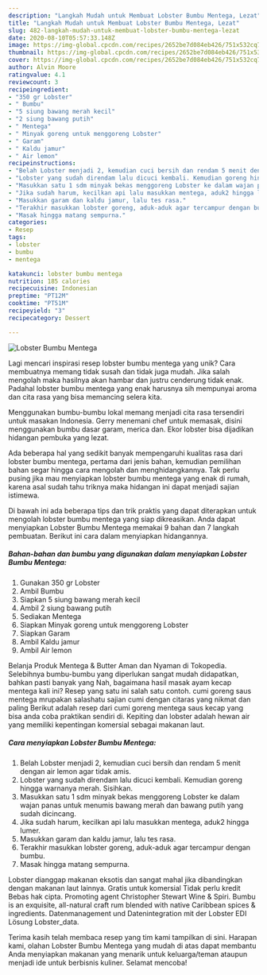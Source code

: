 ```yaml
---
description: "Langkah Mudah untuk Membuat Lobster Bumbu Mentega, Lezat"
title: "Langkah Mudah untuk Membuat Lobster Bumbu Mentega, Lezat"
slug: 482-langkah-mudah-untuk-membuat-lobster-bumbu-mentega-lezat
date: 2020-08-10T05:57:33.148Z
image: https://img-global.cpcdn.com/recipes/2652be7d084eb426/751x532cq70/lobster-bumbu-mentega-foto-resep-utama.jpg
thumbnail: https://img-global.cpcdn.com/recipes/2652be7d084eb426/751x532cq70/lobster-bumbu-mentega-foto-resep-utama.jpg
cover: https://img-global.cpcdn.com/recipes/2652be7d084eb426/751x532cq70/lobster-bumbu-mentega-foto-resep-utama.jpg
author: Alvin Moore
ratingvalue: 4.1
reviewcount: 3
recipeingredient:
- "350 gr Lobster"
- " Bumbu"
- "5 siung bawang merah kecil"
- "2 siung bawang putih"
- " Mentega"
- " Minyak goreng untuk menggoreng Lobster"
- " Garam"
- " Kaldu jamur"
- " Air lemon"
recipeinstructions:
- "Belah Lobster menjadi 2, kemudian cuci bersih dan rendam 5 menit dengan air lemon agar tidak amis."
- "Lobster yang sudah direndam lalu dicuci kembali. Kemudian goreng hingga warnanya merah. Sisihkan."
- "Masukkan satu 1 sdm minyak bekas menggoreng Lobster ke dalam wajan panas untuk menumis bawang merah dan bawang putih yang sudah dicincang."
- "Jika sudah harum, kecilkan api lalu masukkan mentega, aduk2 hingga lumer."
- "Masukkan garam dan kaldu jamur, lalu tes rasa."
- "Terakhir masukkan lobster goreng, aduk-aduk agar tercampur dengan bumbu."
- "Masak hingga matang sempurna."
categories:
- Resep
tags:
- lobster
- bumbu
- mentega

katakunci: lobster bumbu mentega 
nutrition: 185 calories
recipecuisine: Indonesian
preptime: "PT12M"
cooktime: "PT51M"
recipeyield: "3"
recipecategory: Dessert

---
```



![Lobster Bumbu Mentega](https://img-global.cpcdn.com/recipes/2652be7d084eb426/751x532cq70/lobster-bumbu-mentega-foto-resep-utama.jpg)

Lagi mencari inspirasi resep lobster bumbu mentega yang unik? Cara membuatnya memang tidak susah dan tidak juga mudah. Jika salah mengolah maka hasilnya akan hambar dan justru cenderung tidak enak. Padahal lobster bumbu mentega yang enak harusnya sih mempunyai aroma dan cita rasa yang bisa memancing selera kita.

Menggunakan bumbu-bumbu lokal memang menjadi cita rasa tersendiri untuk masakan Indonesia. Gerry menemani chef untuk memasak, disini menggunakan bumbu dasar garam, merica dan. Ekor lobster bisa dijadikan hidangan pembuka yang lezat.

Ada beberapa hal yang sedikit banyak mempengaruhi kualitas rasa dari lobster bumbu mentega, pertama dari jenis bahan, kemudian pemilihan bahan segar hingga cara mengolah dan menghidangkannya. Tak perlu pusing jika mau menyiapkan lobster bumbu mentega yang enak di rumah, karena asal sudah tahu triknya maka hidangan ini dapat menjadi sajian istimewa.


Di bawah ini ada beberapa tips dan trik praktis yang dapat diterapkan untuk mengolah lobster bumbu mentega yang siap dikreasikan. Anda dapat menyiapkan Lobster Bumbu Mentega memakai 9 bahan dan 7 langkah pembuatan. Berikut ini cara dalam menyiapkan hidangannya.

<!--inarticleads1-->

##### Bahan-bahan dan bumbu yang digunakan dalam menyiapkan Lobster Bumbu Mentega:

1. Gunakan 350 gr Lobster
1. Ambil  Bumbu
1. Siapkan 5 siung bawang merah kecil
1. Ambil 2 siung bawang putih
1. Sediakan  Mentega
1. Siapkan  Minyak goreng untuk menggoreng Lobster
1. Siapkan  Garam
1. Ambil  Kaldu jamur
1. Ambil  Air lemon


Belanja Produk Mentega &amp; Butter Aman dan Nyaman di Tokopedia. Selebihnya bumbu-bumbu yang diperlukan sangat mudah didapatkan, bahkan pasti banyak yang Nah, bagaimana hasil masak ayam kecap mentega kali ini? Resep yang satu ini salah satu contoh. cumi goreng saus mentega mrupakan salashatu sajian cumi dengan citaras yang nikmat dan paling Berikut adalah resep dari cumi goreng mentega saus kecap yang bisa anda coba praktikan sendiri di. Kepiting dan lobster adalah hewan air yang memiliki kepentingan komersial sebagai makanan laut. 

<!--inarticleads2-->

##### Cara menyiapkan Lobster Bumbu Mentega:

1. Belah Lobster menjadi 2, kemudian cuci bersih dan rendam 5 menit dengan air lemon agar tidak amis.
1. Lobster yang sudah direndam lalu dicuci kembali. Kemudian goreng hingga warnanya merah. Sisihkan.
1. Masukkan satu 1 sdm minyak bekas menggoreng Lobster ke dalam wajan panas untuk menumis bawang merah dan bawang putih yang sudah dicincang.
1. Jika sudah harum, kecilkan api lalu masukkan mentega, aduk2 hingga lumer.
1. Masukkan garam dan kaldu jamur, lalu tes rasa.
1. Terakhir masukkan lobster goreng, aduk-aduk agar tercampur dengan bumbu.
1. Masak hingga matang sempurna.


Lobster dianggap makanan eksotis dan sangat mahal jika dibandingkan dengan makanan laut lainnya. Gratis untuk komersial Tidak perlu kredit Bebas hak cipta. Promoting agent Christopher Stewart Wine &amp; Spiri. Bumbu is an exquisite, all-natural craft rum blended with native Caribbean spices &amp; ingredients. Datenmanagement und Datenintegration mit der Lobster EDI Lösung Lobster_data. 

Terima kasih telah membaca resep yang tim kami tampilkan di sini. Harapan kami, olahan Lobster Bumbu Mentega yang mudah di atas dapat membantu Anda menyiapkan makanan yang menarik untuk keluarga/teman ataupun menjadi ide untuk berbisnis kuliner. Selamat mencoba!

